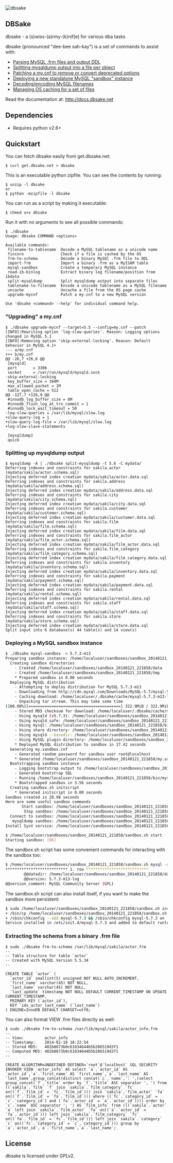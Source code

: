 ![dbsake](https://raw.github.com/abg/dbsake/master/sake-icon.png)

## DBSake

dbsake - a (s)wiss-(a)rmy-(k)nif(e) for various dba tasks

dbsake (pronounced "dee-bee sah-kay") is a set of commands to assist with:

  - [Parsing MySQL .frm files and output DDL][0]
  - [Splitting mysqldump output into a file per object][1]
  - [Patching a my.cnf to remove or convert deprecated options][2]
  - [Deploying a new standalone MySQL "sandbox" instance][3]
  - [Decoding/encoding MySQL filenames][4]
  - [Managing OS caching for a set of files][5]


[0]: http://docs.dbsake.net/subcommands.html#frm-to-schema
[1]: http://docs.dbsake.net/subcommands.html#split-mysqldump
[2]: http://docs.dbsake.net/subcommands.html#upgrade-mycnf
[3]: http://docs.dbsake.net/subcommands.html#mysql-sandbox
[4]: http://docs.dbsake.net/subcommands.html#filename-to-tablename
[5]: http://docs.dbsake.net/subcommands.html#fincore

Read the documentation at: http://docs.dbsake.net

## Dependencies

- Requires python v2.6+

## Quickstart

You can fetch dbsake easily from get.dbsake.net:

    $ curl get.dbsake.net > dbsake

This is an executable python zipfile.  You can see the contents by running:

    $ unzip -l dbsake
    or
    $ python -mzipfile -l dbsake

You can run as a script by making it executable:

    $ chmod u+x dbsake

Run it with no arguments to see all possible commands:

    $ ./dbsake
    Usage: dbsake COMMAND <options>

    Available commands:
     filename-to-tablename  Decode a MySQL tablename as a unicode name
     fincore                Check if a file is cached by the OS
     frm-to-schema          Decode a binary MySQl .frm file to DDL
     import-frm             Import a binary .frm as a MyISAM table
     mysql-sandbox          Create a temporary MySQL instance
     read-ib-binlog         Extract binary log filename/position from ibdata
     split-mysqldump        Split mysqldump output into separate files
     tablename-to-filename  Encode a unicode tablename as a MySQL filename
     uncache                Uncache a file from the OS page cache
     upgrade-mycnf          Patch a my.cnf to a new MySQL version

    Use 'dbsake <command> --help' for individual command help.

### "Upgrading" a my.cnf

    $ ./dbsake upgrade-mycnf --target=5.5 --config=my.cnf --patch
    [INFO]:Rewriting option 'log-slow-queries'. Reason: Logging options changed in MySQL 5.1
    [INFO]:Removing option 'skip-external-locking'. Reason: Default behavior in MySQL 4.1+
    --- a/my.cnf
    +++ b/my.cnf
    @@ -26,7 +26,6 @@
     [mysqld]
     port		= 3306
     socket		= /var/run/mysqld/mysqld.sock
    -skip-external-locking
     key_buffer_size = 384M
     max_allowed_packet = 1M
     table_open_cache = 512
    @@ -127,7 +126,9 @@
     #innodb_log_buffer_size = 8M
     #innodb_flush_log_at_trx_commit = 1
     #innodb_lock_wait_timeout = 50
    -log-slow-queries = /var/lib/mysql/slow.log
    +slow-query-log = 1
    +slow-query-log-file = /var/lib/mysql/slow.log
    +log-slow-slave-statements

     [mysqldump]
     quick

### Splitting up mysqldump output

    $ mysqldump -A | ./dbsake split-mysqldump -t 5.6 -C mydata/
    Deferring indexes and constraints for sakila.actor (mydata/sakila/actor.schema.sql)
    Injecting deferred index creation mydata/sakila/actor.data.sql
    Deferring indexes and constraints for sakila.address (mydata/sakila/address.schema.sql)
    Injecting deferred index creation mydata/sakila/address.data.sql
    Deferring indexes and constraints for sakila.city (mydata/sakila/city.schema.sql)
    Injecting deferred index creation mydata/sakila/city.data.sql
    Deferring indexes and constraints for sakila.customer (mydata/sakila/customer.schema.sql)
    Injecting deferred index creation mydata/sakila/customer.data.sql
    Deferring indexes and constraints for sakila.film (mydata/sakila/film.schema.sql)
    Injecting deferred index creation mydata/sakila/film.data.sql
    Deferring indexes and constraints for sakila.film_actor (mydata/sakila/film_actor.schema.sql)
    Injecting deferred index creation mydata/sakila/film_actor.data.sql
    Deferring indexes and constraints for sakila.film_category (mydata/sakila/film_category.schema.sql)
    Injecting deferred index creation mydata/sakila/film_category.data.sql
    Deferring indexes and constraints for sakila.inventory (mydata/sakila/inventory.schema.sql)
    Injecting deferred index creation mydata/sakila/inventory.data.sql
    Deferring indexes and constraints for sakila.payment (mydata/sakila/payment.schema.sql)
    Injecting deferred index creation mydata/sakila/payment.data.sql
    Deferring indexes and constraints for sakila.rental (mydata/sakila/rental.schema.sql)
    Injecting deferred index creation mydata/sakila/rental.data.sql
    Deferring indexes and constraints for sakila.staff (mydata/sakila/staff.schema.sql)
    Injecting deferred index creation mydata/sakila/staff.data.sql
    Deferring indexes and constraints for sakila.store (mydata/sakila/store.schema.sql)
    Injecting deferred index creation mydata/sakila/store.data.sql
    Split input into 6 database(s) 44 table(s) and 14 view(s)

### Deploying a MySQL sandbox instance

```bash
$ ./dbsake mysql-sandbox -m 5.7.3-m13
Preparing sandbox instance: /home/localuser/sandboxes/sandbox_20140121_221858
  Creating sandbox directories
    - Created /home/localuser/sandboxes/sandbox_20140121_221858/data
    - Created /home/localuser/sandboxes/sandbox_20140121_221858/tmp
    * Prepared sandbox in 0.00 seconds
  Deploying MySQL distribution
    - Attempting to deploy distribution for MySQL 5.7.3-m13
    - Downloading from http://cdn.mysql.com/Downloads/MySQL-5.7/mysql-5.7.3-m13-linux-glibc2.5-x86_64.tar.gz
    - Caching download: /home/localuser/.dbsake/cache/mysql-5.7.3-m13-linux-glibc2.5-x86_64.tar.gz
    - Unpacking tar stream. This may take some time
(100.00%)[========================================] 322.9MiB / 322.9MiB
    - Stored MD5 checksum for download: /home/localuser/.dbsake/cache/mysql-5.7.3-m13-linux-glibc2.5-x86_64.tar.gz.md5
    - Using mysqld (v5.7.3): /home/localuser/sandboxes/sandbox_20140121_221858/bin/mysqld
    - Using mysqld_safe: /home/localuser/sandboxes/sandbox_20140121_221858/bin/mysqld_safe
    - Using mysql: /home/localuser/sandboxes/sandbox_20140121_221858/bin/mysql
    - Using share directory: /home/localuser/sandboxes/sandbox_20140121_221858/share
    - Using mysqld --basedir: /home/localuser/sandboxes/sandbox_20140121_221858
    - Using MySQL plugin directory: /home/localuser/sandboxes/sandbox_20140121_221858/lib/plugin
    * Deployed MySQL distribution to sandbox in 17.42 seconds
  Generating my.sandbox.cnf
    - Generated random password for sandbox user root@localhost
    * Generated /home/localuser/sandboxes/sandbox_20140121_221858/my.sandbox.cnf in 0.00 seconds
  Bootstrapping sandbox instance
    - Logging bootstrap output to /home/localuser/sandboxes/sandbox_20140121_221858/bootstrap.log
    - Generated bootstrap SQL
    - Running /home/localuser/sandboxes/sandbox_20140121_221858/bin/mysqld --defaults-file=/home/localuser/sandboxes/sandbox_20140121_221858/my.sandbox.cnf --bootstrap
    * Bootstrapped sandbox in 3.56 seconds
  Creating sandbox.sh initscript
    * Generated initscript in 0.00 seconds
Sandbox created in 20.98 seconds
Here are some useful sandbox commands
       Start sandbox: /home/localuser/sandboxes/sandbox_20140121_221858/sandbox.sh start
        Stop sandbox: /home/localuser/sandboxes/sandbox_20140121_221858/sandbox.sh stop
  Connect to sandbox: /home/localuser/sandboxes/sandbox_20140121_221858/sandbox.sh mysql <options>
   mysqldump sandbox: /home/localuser/sandboxes/sandbox_20140121_221858/sandbox.sh mysqldump <options>
Install SysV service: /home/localuser/sandboxes/sandbox_20140121_221858/sandbox.sh install-service
```

```bash
$ /home/localuser/sandboxes/sandbox_20140121_221858/sandbox.sh start
Starting sandbox: [OK]
```

The sandbox.sh script has some convenient commands for interacting with the sandbox too:

```bash
$ /home/localuser/sandboxes/sandbox_20140121_221858/sandbox.sh mysql -e 'select @@datadir, @@version, @@version_comment\G'
*************************** 1. row ***************************
        @@datadir: /home/localuser/sandboxes/sandbox_20140121_221858/data/
        @@version: 5.7.3-m13-log
@@version_comment: MySQL Community Server (GPL)
```

The sandbox.sh script can also install itself, if you want to make the sandbox more persistent:

```bash
$ sudo /home/localuser/sandboxes/sandbox_20140121_221858/sandbox.sh install-service
+ /bin/cp /home/localuser/sandboxes/sandbox_20140121_221858/sandbox.sh /etc/init.d/mysql-5.7.3
+ /sbin/chkconfig --add mysql-5.7.3 && /sbin/chkconfig mysql-5.7.3 on
Service installed in /etc/init.d/mysql-5.7.3 and added to default runlevels
```

### Extracting the schema from a binary .frm file

```
$ sudo ./dbsake frm-to-schema /var/lib/mysql/sakila/actor.frm
--
-- Table structure for table `actor`
-- Created with MySQL Version 5.5.34
--

CREATE TABLE `actor` (
  `actor_id` smallint(5) unsigned NOT NULL AUTO_INCREMENT,
  `first_name` varchar(45) NOT NULL,
  `last_name` varchar(45) NOT NULL,
  `last_update` timestamp NOT NULL DEFAULT CURRENT_TIMESTAMP ON UPDATE CURRENT_TIMESTAMP,
  PRIMARY KEY (`actor_id`),
  KEY `idx_actor_last_name` (`last_name`)
) ENGINE=InnoDB DEFAULT CHARSET=utf8;
```
You can also format VIEW .frm files directly as well:
```
$ sudo ./dbsake frm-to-schema /var/lib/mysql/sakila/actor_info.frm
--
-- View:         actor_info
-- Timestamp:    2014-01-18 18:22:54
-- Stored MD5:   402b8673b0c61034644b5b286519d3f1
-- Computed MD5: 402b8673b0c61034644b5b286519d3f1
--

CREATE ALGORITHM=UNDEFINED DEFINER=`root`@`localhost` SQL SECURITY INVOKER VIEW `actor_info` AS select `a`.`actor_id` AS `actor_id`,`a`.`first_name` AS `first_name`,`a`.`last_name` AS `last_name`,group_concat(distinct concat(`c`.`name`,': ',(select group_concat(`f`.`title` order by `f`.`title` ASC separator ', ') from ((`sakila`.`film` `f` join `sakila`.`film_category` `fc` on((`f`.`film_id` = `fc`.`film_id`))) join `sakila`.`film_actor` `fa` on((`f`.`film_id` = `fa`.`film_id`))) where ((`fc`.`category_id` = `c`.`category_id`) and (`fa`.`actor_id` = `a`.`actor_id`)))) order by `c`.`name` ASC separator '; ') AS `film_info` from (((`sakila`.`actor` `a` left join `sakila`.`film_actor` `fa` on((`a`.`actor_id` = `fa`.`actor_id`))) left join `sakila`.`film_category` `fc` on((`fa`.`film_id` = `fc`.`film_id`))) left join `sakila`.`category` `c` on((`fc`.`category_id` = `c`.`category_id`))) group by `a`.`actor_id`,`a`.`first_name`,`a`.`last_name`;
```

## License

dbsake is licensed under GPLv2.
